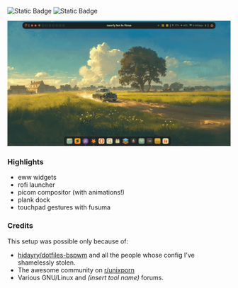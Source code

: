 ![Static Badge](https://img.shields.io/badge/BSPWM-BSPWM?style=for-the-badge&logo=debian&logoColor=%23FB4934&logoSize=50&label=DEBIAN&labelColor=%23928374&color=%23D79921)
![Static Badge](https://img.shields.io/badge/my_machine-my_machine?style=for-the-badge&logo=computer&logoColor=%23FB4934&logoSize=50&label=works%20on&labelColor=%23928374&color=%23689D6A)

![My Homescreen](./images/home.png)

### Highlights

* eww widgets
* rofi launcher
* picom compositor (with animations!)
* plank dock
* touchpad gestures with fusuma

### Credits
This setup was possible only because of:
* [hidayry/dotfiles-bspwm](https://github.com/hidayry/dotfiles-bspwm/) and all the people whose  config I've shamelessly stolen.
* The awesome community on [r/unixporn](https://reddit.com/r/unixporn)
* Various GNU/Linux and _(insert tool name)_ forums.
